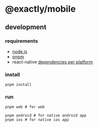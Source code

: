 # @exactly/mobile

## development

### requirements

- [node.js](https://github.com/asdf-vm/asdf-nodejs)
- [pnpm](https://pnpm.io/installation)
- react-native [dependencies per platform](https://reactnative.dev/docs/environment-setup?guide=native)

### install

```shell
pnpm install
```

### run

```shell
pnpm web # for web

pnpm android # for native android app
pnpm ios # for native ios app
```
